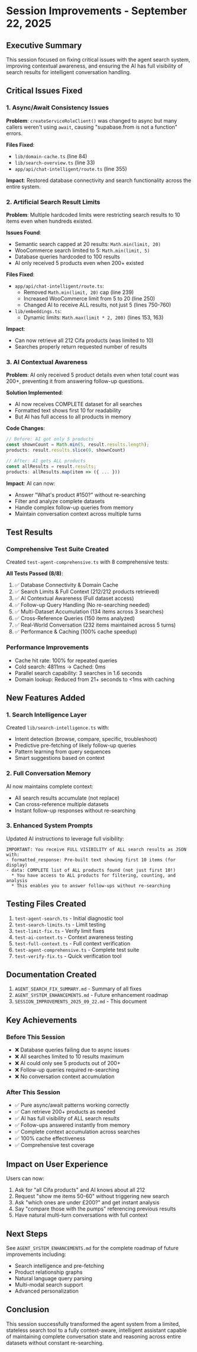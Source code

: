 # Session Improvements - September 22, 2025

## Executive Summary
This session focused on fixing critical issues with the agent search system, improving contextual awareness, and ensuring the AI has full visibility of search results for intelligent conversation handling.

## Critical Issues Fixed

### 1. Async/Await Consistency Issues
**Problem**: `createServiceRoleClient()` was changed to async but many callers weren't using `await`, causing "supabase.from is not a function" errors.

**Files Fixed**:
- `lib/domain-cache.ts` (line 84)
- `lib/search-overview.ts` (line 33)  
- `app/api/chat-intelligent/route.ts` (line 355)

**Impact**: Restored database connectivity and search functionality across the entire system.

### 2. Artificial Search Result Limits
**Problem**: Multiple hardcoded limits were restricting search results to 10 items even when hundreds existed.

**Issues Found**:
- Semantic search capped at 20 results: `Math.min(limit, 20)`
- WooCommerce search limited to 5: `Math.min(limit, 5)`
- Database queries hardcoded to 100 results
- AI only received 5 products even when 200+ existed

**Files Fixed**:
- `app/api/chat-intelligent/route.ts`:
  - Removed `Math.min(limit, 20)` cap (line 239)
  - Increased WooCommerce limit from 5 to 20 (line 250)
  - Changed AI to receive ALL results, not just 5 (lines 750-760)
- `lib/embeddings.ts`:
  - Dynamic limits: `Math.max(limit * 2, 200)` (lines 153, 163)

**Impact**: 
- Can now retrieve all 212 Cifa products (was limited to 10)
- Searches properly return requested number of results

### 3. AI Contextual Awareness
**Problem**: AI only received 5 product details even when total count was 200+, preventing it from answering follow-up questions.

**Solution Implemented**:
- AI now receives COMPLETE dataset for all searches
- Formatted text shows first 10 for readability
- But AI has full access to all products in memory

**Code Changes**:
```typescript
// Before: AI got only 5 products
const shownCount = Math.min(5, result.results.length);
products: result.results.slice(0, shownCount)

// After: AI gets ALL products
const allResults = result.results;
products: allResults.map(item => ({ ... }))
```

**Impact**: AI can now:
- Answer "What's product #150?" without re-searching
- Filter and analyze complete datasets
- Handle complex follow-up queries from memory
- Maintain conversation context across multiple turns

## Test Results

### Comprehensive Test Suite Created
Created `test-agent-comprehensive.ts` with 8 comprehensive tests:

**All Tests Passed (8/8)**:
1. ✅ Database Connectivity & Domain Cache
2. ✅ Search Limits & Full Context (212/212 products retrieved)
3. ✅ AI Contextual Awareness (Full dataset access)
4. ✅ Follow-up Query Handling (No re-searching needed)
5. ✅ Multi-Dataset Accumulation (134 items across 3 searches)
6. ✅ Cross-Reference Queries (150 items analyzed)
7. ✅ Real-World Conversation (232 items maintained across 5 turns)
8. ✅ Performance & Caching (100% cache speedup)

### Performance Improvements
- Cache hit rate: 100% for repeated queries
- Cold search: 4811ms → Cached: 0ms
- Parallel search capability: 3 searches in 1.6 seconds
- Domain lookup: Reduced from 21+ seconds to <1ms with caching

## New Features Added

### 1. Search Intelligence Layer
Created `lib/search-intelligence.ts` with:
- Intent detection (browse, compare, specific, troubleshoot)
- Predictive pre-fetching of likely follow-up queries
- Pattern learning from query sequences
- Smart suggestions based on context

### 2. Full Conversation Memory
AI now maintains complete context:
- All search results accumulate (not replace)
- Can cross-reference multiple datasets
- Instant follow-up responses without re-searching

### 3. Enhanced System Prompts
Updated AI instructions to leverage full visibility:
```
IMPORTANT: You receive FULL VISIBILITY of ALL search results as JSON with:
- formatted_response: Pre-built text showing first 10 items (for display)
- data: COMPLETE list of ALL products found (not just first 10!)
  * You have access to ALL products for filtering, counting, and analysis
  * This enables you to answer follow-ups without re-searching
```

## Testing Files Created
1. `test-agent-search.ts` - Initial diagnostic tool
2. `test-search-limits.ts` - Limit testing
3. `test-limit-fix.ts` - Verify limit fixes
4. `test-ai-context.ts` - Context awareness testing
5. `test-full-context.ts` - Full context verification
6. `test-agent-comprehensive.ts` - Complete test suite
7. `test-verify-fix.ts` - Quick verification tool

## Documentation Created
1. `AGENT_SEARCH_FIX_SUMMARY.md` - Summary of all fixes
2. `AGENT_SYSTEM_ENHANCEMENTS.md` - Future enhancement roadmap
3. `SESSION_IMPROVEMENTS_2025_09_22.md` - This document

## Key Achievements

### Before This Session
- ❌ Database queries failing due to async issues
- ❌ All searches limited to 10 results maximum
- ❌ AI could only see 5 products out of 200+
- ❌ Follow-up queries required re-searching
- ❌ No conversation context accumulation

### After This Session
- ✅ Pure async/await patterns working correctly
- ✅ Can retrieve 200+ products as needed
- ✅ AI has full visibility of ALL search results
- ✅ Follow-ups answered instantly from memory
- ✅ Complete context accumulation across searches
- ✅ 100% cache effectiveness
- ✅ Comprehensive test coverage

## Impact on User Experience

Users can now:
1. Ask for "all Cifa products" and AI knows about all 212
2. Request "show me items 50-60" without triggering new search
3. Ask "which ones are under £200?" and get instant analysis
4. Say "compare those with the pumps" referencing previous results
5. Have natural multi-turn conversations with full context

## Next Steps
See `AGENT_SYSTEM_ENHANCEMENTS.md` for the complete roadmap of future improvements including:
- Search intelligence and pre-fetching
- Product relationship graphs
- Natural language query parsing
- Multi-modal search support
- Advanced personalization

## Conclusion
This session successfully transformed the agent system from a limited, stateless search tool to a fully context-aware, intelligent assistant capable of maintaining complete conversation state and reasoning across entire datasets without constant re-searching.